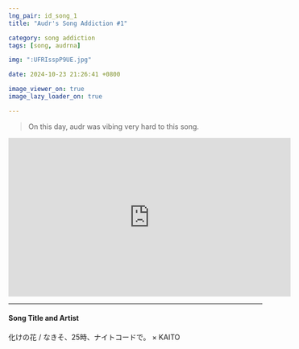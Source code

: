 ```yaml
---
lng_pair: id_song_1
title: "Audr's Song Addiction #1"

category: song addiction
tags: [song, audrna]

img: ":UFRIsspP9UE.jpg"

date: 2024-10-23 21:26:41 +0800

image_viewer_on: true
image_lazy_loader_on: true

---
```


> On this day, audr was vibing very hard to this song.

<iframe
  width="560"
  height="315"
  src="https://www.youtube.com/embed/UFRIsspP9UE"
  title="YouTube video player"
  frameborder="0"
  allow="accelerometer; clipboard-write; encrypted-media; gyroscope; picture-in-picture; web-share"
  referrerpolicy="strict-origin-when-cross-origin"
  allowfullscreen
  data-align="center"
></iframe>

<hr>

#### Song Title and Artist

<!-- outline-start -->
化けの花 / なきそ、25時、ナイトコードで。 × KAITO
<!-- outline-end -->

